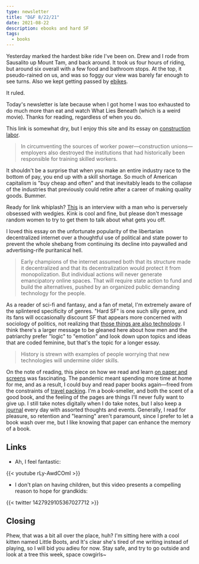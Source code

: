 ```yaml
---
type: newsletter
title: "D&F 8/22/21"
date: 2021-08-22
description: ebooks and hard SF
tags:
  - books
---
```


Yesterday marked the hardest bike ride I've been on. Drew and I rode from Sausalito up Mount Tam, and back around. It took us four hours of riding, but around six overall with a few food and bathroom stops. At the top, it pseudo-rained on us, and was so foggy our view was barely far enough to see turns. Also we kept getting passed by [ebikes](https://craigmod.com/ridgeline/126/).

It ruled.

Today's newsletter is late because when I got home I was too exhausted to do much more than eat and watch What Lies Beneath (which is a weird movie). Thanks for reading, regardless of when you do.

This link is somewhat dry, but I enjoy this site and its essay on [construction labor](https://phenomenalworld.org/analysis/construction-labor-shortage).

> In circumventing the sources of worker power—construction unions—employers also destroyed the institutions that had historically been responsible for training skilled workers.

It shouldn't be a surprise that when you make an entire industry race to the bottom of pay, you end up with a skill shortage. So much of American capitalism is "buy cheap and often" and that inevitably leads to the collapse of the industries that previously could retire after a career of making quality goods. Bummer.

Ready for link whiplash? [This](https://guessilldie.substack.com/p/an-interview-with-a-man-who-sends) is an interview with a man who is perversely obsessed with wedgies. Kink is cool and fine, but please don't message random women to try to get them to talk about what gets you off. 

I loved this essay on the unfortunate popularity of the libertarian decentralized internet over a thoughtful use of political and state power to prevent the whole shebang from continuing its decline into paywalled and advertising-rife puritanical hell.

> Early champions of the internet assumed both that its structure made it decentralized and that its decentralization would protect it from monopolization.
> But individual actions will never generate emancipatory online spaces. That will require state action to fund and build the alternatives, pushed by an organized public demanding technology for the people.

As a reader of sci-fi and fantasy, and a fan of metal, I'm extremely aware of the splintered specificity of genres. "Hard SF" is one such silly genre, and its fans will occasionally discount SF that appears more concerned with sociology of politics, not realizing that [those things are also technology](http://www.ursulakleguinarchive.com/Note-Technology.html). I think there's a larger message to be gleaned here about how men and the patriarchy prefer "logic" to "emotion" and look down upon topics and ideas that are coded feminine, but that's the topic for a longer essay.

> History is strewn with examples of people worrying that new technologies will undermine older skills.

On the note of reading, this piece on how we read and learn [on paper and screens](https://kappanonline.org/reading-digital-age/) was fascinating. The pandemic meant spending more time at home for me, and as a result, I could buy and read paper books again—freed from the constraints of [travel packing](https://www.brookshelley.com/posts/2020-03-16-traveling-during-a-pandemic/). I'm a book-smeller, and both the scent of a good book, and the feeling of the pages are things I'll never fully want to give up. I still take notes digitally when I do take notes, but I also keep a [journal](https://www.1101.com/store/techo/en/2021/pc/detail_cover/wb21_classicshbk/) every day with assorted thoughts and events. Generally, I read for pleasure, so retention and "learning" aren't paramount, since I prefer to let a book wash over me, but I like knowing that paper can enhance the memory of a book.

## Links

- Ah, I feel fantastic:

{{< youtube rLy-AwdCOmI >}}

- I don't plan on having children, but this video presents a compelling reason to hope for grandkids:

{{< twitter 1427929105367027712 >}}

## Closing

Phew, that was a bit all over the place, huh? I'm sitting here with a cool kitten named Little Boots, and It's clear she's tired of me writing instead of playing, so I will bid you adieu for now. Stay safe, and try to go outside and look at a tree this week, space cowgirls~